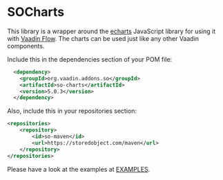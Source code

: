 # SOCharts
This library is a wrapper around the [echarts](https://echarts.apache.org) JavaScript
library for using it with [Vaadin Flow](https://vaadin.com). The charts can be used
just like any other Vaadin components.

Include this in the dependencies section of your POM file:
```xml
  <dependency>
    <groupId>org.vaadin.addons.so</groupId>
    <artifactId>so-charts</artifactId>
    <version>5.0.3</version>
  </dependency>
```
Also, include this in your repositories section:
```xml
<repositories>
    <repository>
        <id>so-maven</id>
        <url>https://storedobject.com/maven</url>
    </repository>
</repositories>
```

Please have a look at the examples at [EXAMPLES](https://storedobject.com/examples/?login=AUTO).